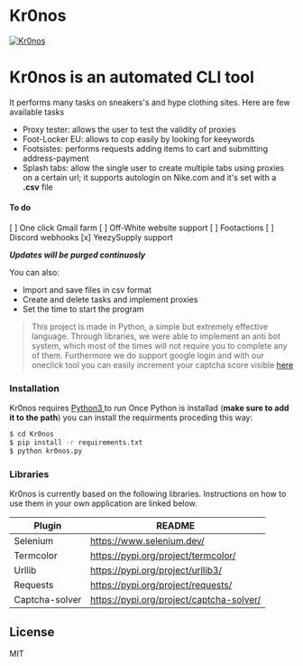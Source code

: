 # Kr0nos


[![Kr0nos](https://pbs.twimg.com/profile_banners/1312978379520520195/1603916513/600x200)](https://twitter.com/kr0nosCLI)

# Kr0nos is an automated CLI tool
It performs many tasks on sneakers's and hype clothing sites. Here are few available tasks
  - Proxy tester: allows the user to test the validity of proxies
  - Foot-Locker EU: allows to cop easily by looking for keeywords
  - Footsistes: performs requests adding items to cart and submitting address-payment
  - Splash tabs: allow the single user to create multiple tabs using proxies on a certain url; it supports autologin on Nike.com and it's set with a **.csv** file

#### To do 

  [ ] One click Gmail farm
  [ ] Off-White website support
  [ ] Footactions
  [ ] Discord webhooks
  [x] YeezySupply support
  
 ***Updates will be purged continuosly***


You can also:
  - Import and save files in csv format
  - Create and delete tasks and implement proxies
  - Set the time to start the program

> This project is made in Python, a simple but extremely effective language. 
Through libraries, we were able to implement an anti bot system, 
which most of the times will not require you to complete any of them.
Furthermore we do support google login and with our oneclick tool you 
can easily increment your captcha score visible [here](https://recaptcha-demo.appspot.com/recaptcha-v3-request-scores.php)


### Installation

Kr0nos requires [Python3 ](https://www.python.org/downloads/) to run
Once Python is installad (**make sure to add it to the path**) you can install the requirments proceding this way:

```sh
$ cd Kr0nos
$ pip install -r requirements.txt
$ python kr0nos.py
```


### Libraries

Kr0nos is currently based on the following libraries. Instructions on how to use them in your own application are linked below.

| Plugin | README |
| ------ | ------ |
| Selenium | https://www.selenium.dev/|
| Termcolor |https://pypi.org/project/termcolor/ |
| Urllib | https://pypi.org/project/urllib3/ |
| Requests | https://pypi.org/project/requests/ |
| Captcha-solver | https://pypi.org/project/captcha-solver/ |


License
----

MIT

   [dill]: <https://github.com/joemccann/dillinger>
   [git-repo-url]: <https://github.com/joemccann/dillinger.git>
   [john gruber]: <http://daringfireball.net>
   [df1]: <http://daringfireball.net/projects/markdown/>
   [markdown-it]: <https://github.com/markdown-it/markdown-it>
   [Ace Editor]: <http://ace.ajax.org>
   [node.js]: <http://nodejs.org>
   [Twitter Bootstrap]: <http://twitter.github.com/bootstrap/>
   [jQuery]: <http://jquery.com>
   [@tjholowaychuk]: <http://twitter.com/tjholowaychuk>
   [express]: <http://expressjs.com>
   [AngularJS]: <http://angularjs.org>
   [Gulp]: <http://gulpjs.com>

   [PlDb]: <https://github.com/joemccann/dillinger/tree/master/plugins/dropbox/README.md>
   [PlGh]: <https://github.com/joemccann/dillinger/tree/master/plugins/github/README.md>
   [PlGd]: <https://github.com/joemccann/dillinger/tree/master/plugins/googledrive/README.md>
   [PlOd]: <https://github.com/joemccann/dillinger/tree/master/plugins/onedrive/README.md>
   [PlMe]: <https://github.com/joemccann/dillinger/tree/master/plugins/medium/README.md>
   [PlGa]: <https://github.com/RahulHP/dillinger/blob/master/plugins/googleanalytics/README.md>
